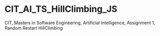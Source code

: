 # CIT_AI_TS_HillClimbing_JS
CIT, Masters in Software Engineering, Artificial Intelligence, Assignment 1, Random Restart HillClimbing
